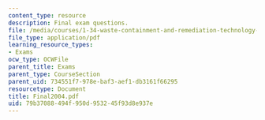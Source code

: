 ```yaml
---
content_type: resource
description: Final exam questions.
file: /media/courses/1-34-waste-containment-and-remediation-technology-spring-2004/79b37088494f950d953245f93d8e937e_Final2004.pdf
file_type: application/pdf
learning_resource_types:
- Exams
ocw_type: OCWFile
parent_title: Exams
parent_type: CourseSection
parent_uid: 734551f7-978e-baf3-aef1-db3161f66295
resourcetype: Document
title: Final2004.pdf
uid: 79b37088-494f-950d-9532-45f93d8e937e
---
```

